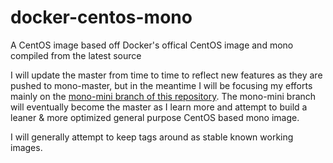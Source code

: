 docker-centos-mono
==================

A CentOS image based off Docker's offical CentOS image and mono compiled from the latest source

I will update the master from time to time to reflect new features as they are pushed to mono-master, but in the meantime I will be focusing my efforts mainly on the [mono-mini branch of this repository](https://github.com/shaunol/docker-centos-mono/tree/mono-mini). The mono-mini branch will eventually become the master as I learn more and attempt to build a leaner & more optimized general purpose CentOS based mono image.

I will generally attempt to keep tags around as stable known working images.